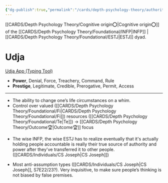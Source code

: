 ```yaml
---
{"dg-publish":true,"permalink":"/cards/depth-psychology-theory/authority/","created":"2022-12-31T17:42:03.357+01:00","updated":"2023-05-23T14:51:45.452+02:00"}
---
```



[[CARDS/Depth Psychology Theory/Cognitive origin⭕\|Cognitive origin⭕]] of the [[CARDS/Depth Psychology Theory/Foundational/INFP\|INFP]] | [[CARDS/Depth Psychology Theory/Foundational/ESTJ\|ESTJ]] dyad. 

# Udja
[Udja App (Typing Tool)](https://www.udja.app/#/)
- **Power**, Denial, Force, Treachery, Command, Rule
- **Prestige**, Legitimate, Credible, Prerogative, Permit, Access
---
- The ability to change one’s life circumstances on a whim. 
- Control over valued ([[CARDS/Depth Psychology Theory/Foundational/Fi\|CARDS/Depth Psychology Theory/Foundational/Fi]]) resources ([[CARDS/Depth Psychology Theory/Foundational/Te\|Te]]) → [[CARDS/Depth Psychology Theory/Outcome🏆\|Outcome🏆]] focus 

<div class="transclusion internal-embed is-loaded"><div class="markdown-embed">



- The wise INFP, the wise ESTJ has to realize eventually that it's actually holding people accountable is really their true source of authority and power after they've transferred it to other people. ([[CARDS/Individuals/CS Joseph\|CS Joseph]]) 

</div></div>

- Most anti-assumption types ([[CARDS/Individuals/CS Joseph\|CS Joseph]], S7E22/23?). Very inquisitive, to make sure people’s thinking is not biased by false premises. 